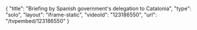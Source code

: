 {
    "title": "Briefing by Spanish government's delegation to Catalonia",
    "type": "solo",
    "layout": "iframe-static",
    "videoId": "123186550",
    "url": "\/tvpembed\/123186550"
}